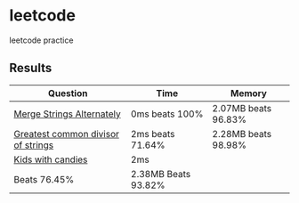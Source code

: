# leetcode
leetcode practice

## Results

| Question | Time | Memory |
|----------|------|--------|
|[Merge Strings Alternately](https://leetcode.com/problems/merge-strings-alternately/description/)|0ms beats 100%|2.07MB beats 96.83%
|[Greatest common divisor of strings](https://leetcode.com/problems/greatest-common-divisor-of-strings/description/)|2ms beats 71.64%|2.28MB beats 98.98%
|[Kids with candies](https://leetcode.com/problems/kids-with-the-greatest-number-of-candies/description/)|2ms
Beats 76.45%|2.38MB Beats 93.82%